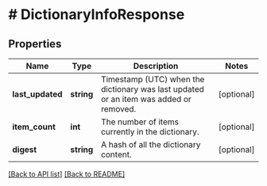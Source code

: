 # # DictionaryInfoResponse

## Properties

Name | Type | Description | Notes
------------ | ------------- | ------------- | -------------
**last_updated** | **string** | Timestamp (UTC) when the dictionary was last updated or an item was added or removed. | [optional] 
**item_count** | **int** | The number of items currently in the dictionary. | [optional] 
**digest** | **string** | A hash of all the dictionary content. | [optional] 


[[Back to API list]](../../README.md#endpoints) [[Back to README]](../../README.md)
